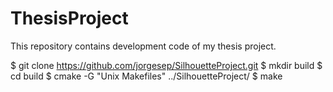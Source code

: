 ThesisProject
=============

This repository contains development code of my thesis project.

$ git clone https://github.com/jorgesep/SilhouetteProject.git
$ mkdir build
$ cd build
$ cmake -G "Unix Makefiles" ../SilhouetteProject/
$ make
